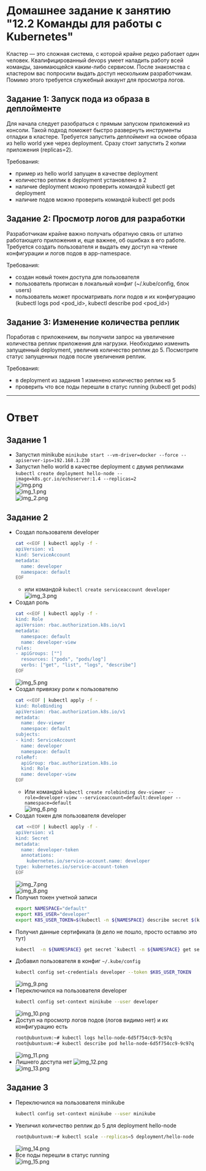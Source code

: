 # Домашнее задание к занятию "12.2 Команды для работы с Kubernetes"
Кластер — это сложная система, с которой крайне редко работает один человек. Квалифицированный devops умеет наладить работу всей команды, занимающейся каким-либо сервисом.
После знакомства с кластером вас попросили выдать доступ нескольким разработчикам. Помимо этого требуется служебный аккаунт для просмотра логов.

## Задание 1: Запуск пода из образа в деплойменте
Для начала следует разобраться с прямым запуском приложений из консоли. Такой подход поможет быстро развернуть инструменты отладки в кластере. Требуется запустить деплоймент на основе образа из hello world уже через deployment. Сразу стоит запустить 2 копии приложения (replicas=2). 

Требования:
 * пример из hello world запущен в качестве deployment
 * количество реплик в deployment установлено в 2
 * наличие deployment можно проверить командой kubectl get deployment
 * наличие подов можно проверить командой kubectl get pods


## Задание 2: Просмотр логов для разработки
Разработчикам крайне важно получать обратную связь от штатно работающего приложения и, еще важнее, об ошибках в его работе. 
Требуется создать пользователя и выдать ему доступ на чтение конфигурации и логов подов в app-namespace.

Требования: 
 * создан новый токен доступа для пользователя
 * пользователь прописан в локальный конфиг (~/.kube/config, блок users)
 * пользователь может просматривать логи подов и их конфигурацию (kubectl logs pod <pod_id>, kubectl describe pod <pod_id>)


## Задание 3: Изменение количества реплик 
Поработав с приложением, вы получили запрос на увеличение количества реплик приложения для нагрузки. Необходимо изменить запущенный deployment, увеличив количество реплик до 5. Посмотрите статус запущенных подов после увеличения реплик. 

Требования:
 * в deployment из задания 1 изменено количество реплик на 5
 * проверить что все поды перешли в статус running (kubectl get pods)

---

# Ответ

## Задание 1

- Запустил minikube `minikube start --vm-driver=docker --force --apiserver-ips=192.168.1.230`  
- Запустил hello world в качестве deployment с двумя репликами `kubectl create deployment hello-node --image=k8s.gcr.io/echoserver:1.4 --replicas=2`  
    ![img.png](12-kubernetes-02-commands/img/img.png)  
    ![img_1.png](12-kubernetes-02-commands/img/img_1.png)  
    ![img_2.png](12-kubernetes-02-commands/img/img_2.png)  

## Задание 2

- Создал пользователя developer  
    ```bash
    cat <<EOF | kubectl apply -f -
    apiVersion: v1
    kind: ServiceAccount
    metadata:
      name: developer
      namespace: default
    EOF
    ```
    - или командой `kubectl create serviceaccount developer`  
    ![img_3.png](12-kubernetes-02-commands/img/img_3.png)  
- Создал роль
    ```bash
    cat <<EOF | kubectl apply -f -
    kind: Role
    apiVersion: rbac.authorization.k8s.io/v1
    metadata:
      namespace: default
      name: developer-view
    rules:
    - apiGroups: [""]
      resources: ["pods", "pods/log"]
      verbs: ["get", "list", "logs", "describe"]
    EOF
    ```
    ![img_5.png](12-kubernetes-02-commands/img/img_5.png)  
- Создал привязку роли к пользователю  
    ```bash
    cat <<EOF | kubectl apply -f -
    kind: RoleBinding
    apiVersion: rbac.authorization.k8s.io/v1
    metadata:
      name: dev-viewer
      namespace: default
    subjects:
    - kind: ServiceAccount
      name: developer
      namespace: default
    roleRef:
      apiGroup: rbac.authorization.k8s.io
      kind: Role
      name: developer-view
    EOF
    ```
    - Или командой `kubectl create rolebinding dev-viewer --role=developer-view --serviceaccount=default:developer --namespace=default`  
    ![img_6.png](12-kubernetes-02-commands/img/img_6.png)  
- Создал токен для пользователя developer
    ```bash
    cat <<EOF | kubectl apply -f -
    apiVersion: v1
    kind: Secret
    metadata:
      name: developer-token
      annotations:
        kubernetes.io/service-account.name: developer
    type: kubernetes.io/service-account-token
    EOF
    ```  
    ![img_7.png](12-kubernetes-02-commands/img/img_7.png)  
    ![img_8.png](12-kubernetes-02-commands/img/img_8.png)  
- Получил токен учетной записи  
    ```bash
    export NAMESPACE="default"
    export K8S_USER="developer"
    export K8S_USER_TOKEN=$(kubectl -n ${NAMESPACE} describe secret $(kubectl -n ${NAMESPACE} get secret | (grep ${K8S_USER} || echo "$_") | awk '{print $1}') | grep token: | awk '{print $2}'\n)
    ```
- Получил данные сертификата (в дело не пошло, просто оставлю это тут)  
    ```bash
    kubectl  -n ${NAMESPACE} get secret `kubectl -n ${NAMESPACE} get secret | (grep ${K8S_USER} || echo "$_") | awk '{print $1}'` -o "jsonpath={.data['ca\.crt']}"
    ```
- Добавил пользователя в конфиг `~/.kube/config`
    ```bash
    kubectl config set-credentials developer --token $K8S_USER_TOKEN
    ```  
    ![img_9.png](12-kubernetes-02-commands/img/img_9.png)  
- Переключился на пользователя developer
    ```bash
    kubectl config set-context minikube --user developer
    ```  
    ![img_10.png](12-kubernetes-02-commands/img/img_10.png)  
- Доступ на просмотр логов подов (логов видимо нет) и их конфигурацию есть
    ```bash
    root@ubuntuvm:~# kubectl logs hello-node-6d5f754cc9-9c97q
    root@ubuntuvm:~# kubectl describe pod hello-node-6d5f754cc9-9c97q
    ```  
    ![img_11.png](12-kubernetes-02-commands/img/img_11.png)  
- Лишнего доступа нет
    ![img_12.png](12-kubernetes-02-commands/img/img_12.png)  
    ![img_13.png](12-kubernetes-02-commands/img/img_13.png)  

## Задание 3
- Переключился на пользователя minikube
    ```bash
    kubectl config set-context minikube --user minikube
    ```  
- Увеличил количество реплик до 5 для deployment hello-node
    ```bash
    root@ubuntuvm:~# kubectl scale --replicas=5 deployment/hello-node
    ```  
    ![img_14.png](12-kubernetes-02-commands/img/img_14.png)  
- Все поды перешли в статус running  
    ![img_15.png](12-kubernetes-02-commands/img/img_15.png)  